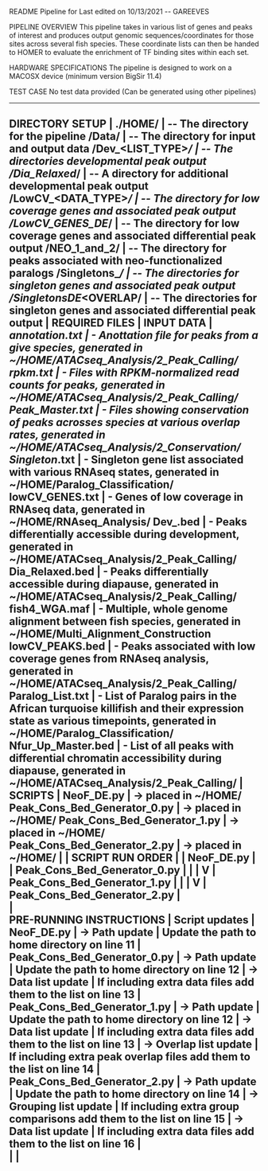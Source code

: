 README 
	Pipeline for 
	Last edited on 10/13/2021 -- GAREEVES

PIPELINE OVERVIEW
	This pipeline takes in various list of genes and peaks of interest and produces output genomic sequences/coordinates for those sites across 
	several fish species. These coordinate lists can then be handed to HOMER to evaluate the enrichment of TF binding sites within each set.

HARDWARE SPECIFICATIONS	
	The pipeline is designed to work on a MACOSX device (minimum version BigSir 11.4)	

TEST CASE
	No test data provided (Can be generated using other pipelines)
	

------------------------------------------------------------------------------------------	
DIRECTORY SETUP									|
	./HOME/										| -- The directory for the pipeline
		/Data/									| -- The directory for input and output data
			/Dev_<LIST_TYPE>_<OVERLAP>/			| -- The directories developmental peak output
			/Dia_Relaxed_<OVERLAP>/				| -- A directory for additional developmental peak output
			/LowCV_<DATA_TYPE>_<OVERLAP>/		| -- The directory for low coverage genes and associated peak output
			/LowCV_GENES_DE_<OVERLAP>/			| -- The directory for low coverage genes and associated differential peak output
			/NEO_1_and_2/						| -- The directory for peaks associated with neo-functionalized paralogs
			/Singletons_<GROUP>_<OVERLAP>/		| -- The directories for singleton genes and associated peak output
			/Singletons_<GROUP>_DE_<OVERLAP/	| -- The directories for singleton genes and associated differential peak output
												|
REQUIRED FILES									|
	INPUT DATA									|
		<SPECIES>_annotation.txt				| - Anottation file for peaks from a give species, generated in ~/HOME/ATACseq_Analysis/2_Peak_Calling/
		<SPECIES>_rpkm.txt						| - Files with RPKM-normalized read counts for peaks, generated in ~/HOME/ATACseq_Analysis/2_Peak_Calling/
		Peak_Master_<OVERLAP>.txt				| - Files showing conservation of peaks acrosses species at various overlap rates, generated in ~/HOME/ATACseq_Analysis/2_Conservation/
		Singleton_<GROUP>.txt					| - Singleton gene list associated with various RNAseq states, generated in ~/HOME/Paralog_Classification/
		lowCV_GENES.txt							| - Genes of low coverage in RNAseq data, generated in ~/HOME/RNAseq_Analysis/
		Dev_<TYPE>.bed							| - Peaks differentially accessible during development, generated in ~/HOME/ATACseq_Analysis/2_Peak_Calling/
		Dia_Relaxed.bed							| - Peaks differentially accessible during diapause, generated in ~/HOME/ATACseq_Analysis/2_Peak_Calling/
		fish4_WGA.maf							| - Multiple, whole genome alignment between fish species, generated in ~/HOME/Multi_Alignment_Construction
		lowCV_PEAKS.bed							| - Peaks associated with low coverage genes from RNAseq analysis, generated in ~/HOME/ATACseq_Analysis/2_Peak_Calling/
		Paralog_List.txt						| - List of Paralog pairs in the African turquoise killifish and their expression state as various timepoints, generated in ~/HOME/Paralog_Classification/
		Nfur_Up_Master.bed						| - List of all peaks with differential chromatin accessibility during diapause, generated in ~/HOME/ATACseq_Analysis/2_Peak_Calling/
												|
	SCRIPTS										|
		NeoF_DE.py								| -> placed in ~/HOME/
		Peak_Cons_Bed_Generator_0.py			| -> placed in ~/HOME/
		Peak_Cons_Bed_Generator_1.py			| -> placed in ~/HOME/
		Peak_Cons_Bed_Generator_2.py			| -> placed in ~/HOME/
												|
												|
	SCRIPT RUN ORDER							|
												|
		NeoF_DE.py								|
												|
		Peak_Cons_Bed_Generator_0.py			|
		|										|
		V										|
		Peak_Cons_Bed_Generator_1.py			|
		|										|
		V										|
		Peak_Cons_Bed_Generator_2.py			|  
												|	
PRE-RUNNING INSTRUCTIONS						|
	Script updates								|
		NeoF_DE.py								| -> Path update
												|	Update the path to home directory on line 11
												|
		Peak_Cons_Bed_Generator_0.py			| -> Path update
												|	Update the path to home directory on line 12
												| -> Data list update
												|	If including extra data files add them to the list on line 13
												| 
		Peak_Cons_Bed_Generator_1.py			| -> Path update
												|	Update the path to home directory on line 12
												| -> Data list update
												|	If including extra data files add them to the list on line 13
												| -> Overlap list update
												|	If including extra peak overlap files add them to the list on line 14
												| 
		Peak_Cons_Bed_Generator_2.py			| -> Path update
												|	Update the path to home directory on line 14
												| -> Grouping list update
												|	If including extra group comparisons add them to the list on line 15
												| -> Data list update
												|	If including extra data files add them to the list on line 16
												|										
												|
												|
------------------------------------------------------------------------------------------
		